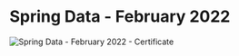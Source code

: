 # Spring Data - February 2022
![Spring Data - February 2022 - Certificate](https://user-images.githubusercontent.com/68066820/182888850-d5bab656-31da-4f46-9344-bed01608a663.jpeg)
